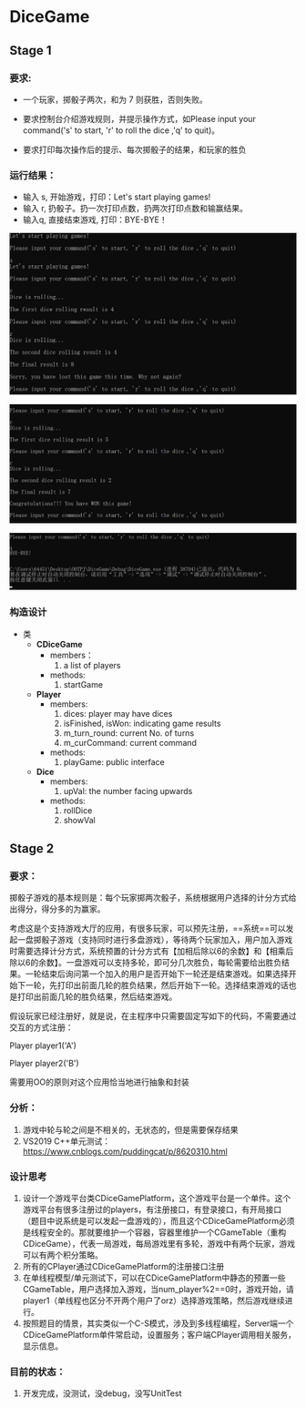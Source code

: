 # DiceGame

## Stage 1

### 要求:

- 一个玩家，掷骰子两次，和为 7 则获胜，否则失败。

- 要求控制台介绍游戏规则，并提示操作方式，如Please input your command('s' to start, 'r' to roll the dice ,'q' to quit)。

- 要求打印每次操作后的提示、每次掷骰子的结果，和玩家的胜负        

### 运行结果：

- 输入 s, 开始游戏，打印：Let's start playing games!
- 输入 r, 扔骰子。扔一次打印点数，扔两次打印点数和输赢结果。
- 输入q, 直接结束游戏, 打印：BYE-BYE！

![image-20200407174023946](README.assets/image-20200407174023946.png)

![image-20200407174030527](README.assets/image-20200407174030527.png)

![image-20200407174018642](README.assets/image-20200407174018642.png)

### 构造设计

- 类
  - **CDiceGame**
    - members：
      1. a list of players
    - methods:
      1. startGame
  - **Player**
    - members:
      1. dices: player may have dices
      2. isFinished, isWon: indicating game results
      3. m_turn_round:  current No. of turns
      4. m_curCommand:  current command
    - methods:
      1. playGame: public interface
  - **Dice**
    - members:
      1. upVal: the number facing upwards
    - methods:
      1. rollDice
      2. showVal



## Stage 2

### 要求：

掷骰子游戏的基本规则是：每个玩家掷两次骰子，系统根据用户选择的计分方式给出得分，得分多的为赢家。



考虑这是个支持游戏大厅的应用，有很多玩家，可以预先注册，==系统==可以发起一盘掷骰子游戏（支持同时进行多盘游戏），等待两个玩家加入，用户加入游戏时需要选择计分方式，系统预置的计分方式有【加相后除以6的余数】和【相乘后除以6的余数】。一盘游戏可以支持多轮，即可分几次胜负，每轮需要给出胜负结果。一轮结束后询问第一个加入的用户是否开始下一轮还是结束游戏。如果选择开始下一轮，先打印出前面几轮的胜负结果，然后开始下一轮。选择结束游戏的话也是打印出前面几轮的胜负结果，然后结束游戏。



假设玩家已经注册好，就是说，在主程序中只需要固定写如下的代码，不需要通过交互的方式注册：



Player player1('A')

Player player2('B')



需要用OO的原则对这个应用恰当地进行抽象和封装



### 分析：

1. 游戏中轮与轮之间是不相关的，无状态的，但是需要保存结果
2. VS2019  C++单元测试：https://www.cnblogs.com/puddingcat/p/8620310.html

### 设计思考

1. 设计一个游戏平台类CDiceGamePlatform，这个游戏平台是一个单件。这个游戏平台有很多注册过的players，有注册接口，有登录接口，有开局接口（题目中说系统是可以发起一盘游戏的），而且这个CDiceGamePlatform必须是线程安全的。那就要维护一个容器，容器里维护一个CGameTable（重构CDiceGame），代表一局游戏，每局游戏里有多轮，游戏中有两个玩家，游戏可以有两个积分策略。
2. 所有的CPlayer通过CDiceGamePlatform的注册接口注册
3. 在单线程模型/单元测试下，可以在CDiceGamePlatform中静态的预置一些CGameTable，用户选择加入游戏，当num_player%2==0时，游戏开始，请player1（单线程也区分不开两个用户了orz）选择游戏策略，然后游戏继续进行。
4. 按照题目的情景，其实类似一个C-S模式，涉及到多线程编程，Server端一个CDiceGamePlatform单件常启动，设置服务；客户端CPlayer调用相关服务，显示信息。

### 目前的状态：

1. 开发完成，没测试，没debug，没写UnitTest